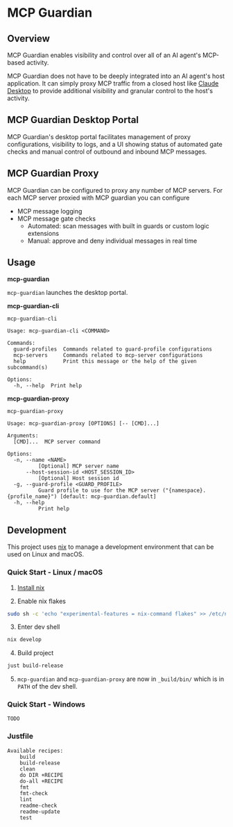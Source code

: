# MCP Guardian

## Overview

MCP Guardian enables visibility and control over all of an AI agent's MCP-based activity.

MCP Guardian does not have to be deeply integrated into an AI agent's host application. It can simply proxy MCP traffic from a closed host like [Claude Desktop](https://claude.ai/download) to provide additional visibility and granular control to the host's activity.

## MCP Guardian Desktop Portal

MCP Guardian's desktop portal facilitates management of proxy configurations, visibility to logs, and a UI showing status of automated gate checks and manual control of outbound and inbound MCP messages.

## MCP Guardian Proxy

MCP Guardian can be configured to proxy any number of MCP servers. For each MCP server proxied with MCP guardian you can configure
- MCP message logging
- MCP message gate checks
  - Automated: scan messages with built in guards or custom logic extensions
  - Manual: approve and deny individual messages in real time

## Usage

**mcp-guardian**

`mcp-guardian` launches the desktop portal.

**mcp-guardian-cli**
```present mcp-guardian-cli --help
mcp-guardian-cli

Usage: mcp-guardian-cli <COMMAND>

Commands:
  guard-profiles  Commands related to guard-profile configurations
  mcp-servers     Commands related to mcp-server configurations
  help            Print this message or the help of the given subcommand(s)

Options:
  -h, --help  Print help
```

**mcp-guardian-proxy**
```present mcp-guardian-proxy --help
mcp-guardian-proxy

Usage: mcp-guardian-proxy [OPTIONS] [-- [CMD]...]

Arguments:
  [CMD]...  MCP server command

Options:
  -n, --name <NAME>
          [Optional] MCP server name
      --host-session-id <HOST_SESSION_ID>
          [Optional] Host session id
  -g, --guard-profile <GUARD_PROFILE>
          Guard profile to use for the MCP server ("{namespace}.{profile_name}") [default: mcp-guardian.default]
  -h, --help
          Print help
```

## Development

This project uses [nix](https://nixos.org/) to manage a development environment that can be used on Linux and macOS.

### Quick Start - Linux / macOS

1. [Install nix](https://nixos.org/download/)

2. Enable nix flakes
```bash
sudo sh -c 'echo "experimental-features = nix-command flakes" >> /etc/nix/nix.conf'
```

3. Enter dev shell
```bash
nix develop
```

4. Build project
```bash
just build-release
```

5. `mcp-guardian` and `mcp-guardian-proxy` are now in `_build/bin/` which is in `PATH` of the dev shell.

### Quick Start - Windows

```
TODO
```

### Justfile

```present just --list
Available recipes:
    build
    build-release
    clean
    do DIR +RECIPE
    do-all +RECIPE
    fmt
    fmt-check
    lint
    readme-check
    readme-update
    test
```
